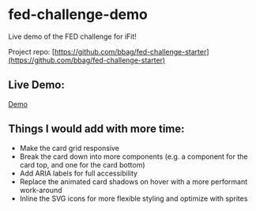 # fed-challenge-demo
Live demo of the FED challenge for iFit!

Project repo: [https://github.com/bbag/fed-challenge-starter](https://github.com/bbag/fed-challenge-starter)

## Live Demo:
[Demo](#)

## Things I would add with more time:
- Make the card grid responsive
- Break the card down into more components (e.g. a component for the card top, and one for the card bottom)
- Add ARIA labels for full accessibility
- Replace the animated card shadows on hover with a more performant work-around
- Inline the SVG icons for more flexible styling and optimize with sprites